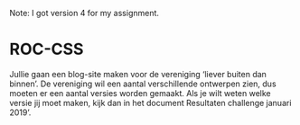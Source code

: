 Note: I got version 4 for my assignment.

# ROC-CSS

Jullie gaan een blog-site maken voor de vereniging ‘liever buiten dan binnen’. De vereniging wil een aantal verschillende ontwerpen zien, dus moeten er een aantal versies worden gemaakt. Als je wilt weten welke versie jij moet maken, kijk dan in het document Resultaten challenge januari 2019’.
